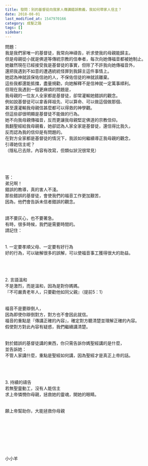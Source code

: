 ```yaml
---
title: 發問：別的基督徒向我家人傳講錯誤教義，我如何帶家人信主？
date: 2018-08-01
last_modified_at: 1547970166
category: 成聖之路
tags: []
sidebar: 
---
```


<p>問題：<br/>我是我們家唯一的基督徒，我常向神禱告，祈求使我的母親能歸主。<br/>但是母親從小就是佛道等傳統宗教的信奉者，每次向她傳福音都被她制止。<br/>她雖然現在已經接受我是基督徒的事實，但除了不許我向她傳福音外，<br/>還把我遇到不如意的遭遇統統怪罪到我歸主這件事情上。<br/>她認為神就該保佑信祂的人，不保佑信徒的神就該離棄。<br/><!--more-->這些我都還能抵擋，盡量規勸，向她解釋不是信神就一定萬事順利。<br/>但現在我遇到一個更麻煩的問題是，<br/>我母親的一位友人全家都是基督徒，卻常灌輸她錯誤的觀念。<br/>例如說基督徒可以拿香拜祖先、可以算命、可以做這個做那個、<br/>甚至還灌輸我母親信甚麼都可以得救的神學觀。<br/>但這些卻很明顯是基督徒不能做的行為。<br/>她不向我母親傳福音，反而更讓我母親堅定佛道的宗教信仰。<br/>我翻聖經給我母親看，她卻認為人家全家是基督徒，還信得比我久，<br/>反而認為我的信仰是有問題的。<br/>在對方全家都是基督徒的情況下，我該如何繼續導正我母親的觀念，<br/>引導她信主呢？<br/>（隱私已去除，內容有改寫，但類似狀況很常見）<br/> <br/><br/><br/><br/>答：<br/>弟兄啊！<br/>錯誤的教導，真的害人不淺。<br/>那些錯誤的基督徒，會使我們的福音工作更加艱苦，<br/>因為，他們會告訴未信者錯誤的觀念。<br/> <br/><br/>請不要灰心，也不要著急。<br/>有時，很多時候，我們是需要時間的。<br/>請記住：<br/> <br/><br/>1.	一定要孝順父母、一定要有好行為<br/>好的行為，可以破解很多的誤解，可以使福音事工獲得很大的助益。<br/> <br/><br/><br/><br/>2.	言語溫和<br/>不是激烈，而是溫和，因為是對你媽媽。<br/>『不可嚴責老年人，只要勸他如同父親』（提前5：1）<br/> <br/><br/>福音不是要辯倒人，<br/>因為即使你辯倒對方，對方也不會因此就信。<br/>福音的重點是『傳講正確的內容』，確定對方聽清楚並理解正確的內容。<br/>假使對方對此內容有疑惑，我們繼續講清楚。<br/> <br/><br/>對於錯誤的基督徒講的東西，你只需告訴你媽聖經講的是什麼，<br/>並告訴她：<br/>不管人家講什麼，重點是聖經如何講，因為聖經才是真正上帝的話。<br/> <br/> <br/><br/><br/>3.	持續的禱告<br/>若無聖靈動工，沒有人能信主<br/>求上帝憐憫你母親，拯救她的靈魂，開她的眼睛。<br/> <br/> <br/>願上帝幫助你，大能拯救你母親<br/> <br/><br/><br/><br/><br/><br/><br/><br/>小小羊<br/><br/><br/><br/><br/>
</p>